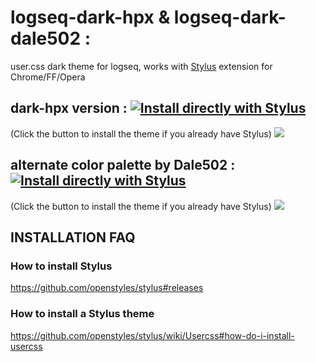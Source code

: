 # logseq-dark-hpx & logseq-dark-dale502 :
user.css dark theme for logseq, works with [Stylus](https://github.com/openstyles/stylus) extension for Chrome/FF/Opera

## dark-hpx version : [![Install directly with Stylus](https://img.shields.io/badge/Install%20directly%20with-Stylus-00adad.svg)](https://github.com/cannibalox/logseq-dark-hpx/raw/master/logseq-dark-hpx.user.css)

(Click the button to install the theme if you already have Stylus)
![](https://raw.githubusercontent.com/cannibalox/logseq-dark-hpx/master/Logseq-dark-hpx.png)

## alternate color palette by Dale502 : [![Install directly with Stylus](https://img.shields.io/badge/Install%20directly%20with-Stylus-00adad.svg)](https://github.com/cannibalox/logseq-dark-hpx/raw/master/logseq-dark-dale502.user.css)

(Click the button to install the theme if you already have Stylus)
![](https://github.com/dale502/logseq-dark-hpx/blob/master/Logseq-dark-dale502.jpg)

## INSTALLATION FAQ
### How to install Stylus 
https://github.com/openstyles/stylus#releases
### How to install a Stylus theme
https://github.com/openstyles/stylus/wiki/Usercss#how-do-i-install-usercss
